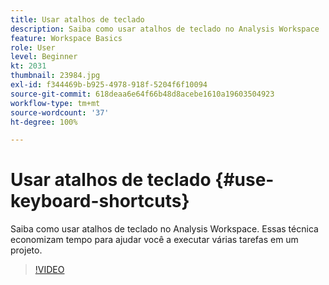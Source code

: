 ```yaml
---
title: Usar atalhos de teclado
description: Saiba como usar atalhos de teclado no Analysis Workspace
feature: Workspace Basics
role: User
level: Beginner
kt: 2031
thumbnail: 23984.jpg
exl-id: f344469b-b925-4978-918f-5204f6f10094
source-git-commit: 618deaa6e64f66b48d8acebe1610a19603504923
workflow-type: tm+mt
source-wordcount: '37'
ht-degree: 100%

---
```


# Usar atalhos de teclado {#use-keyboard-shortcuts}

Saiba como usar atalhos de teclado no Analysis Workspace. Essas técnica economizam tempo para ajudar você a executar várias tarefas em um projeto.

>[!VIDEO](https://video.tv.adobe.com/v/23984/?quality=12&learn=on)
